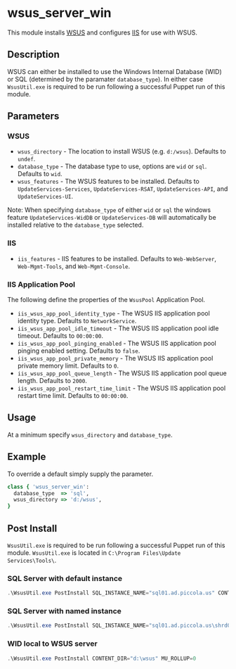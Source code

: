 # wsus_server_win

This module installs [WSUS](https://docs.microsoft.com/en-us/windows-server/administration/windows-server-update-services/get-started/windows-server-update-services-wsus#wsus-server-role-description) and configures [IIS](https://support.microsoft.com/en-us/help/4490414/windows-server-update-services-best-practices) for use with WSUS.

## Description

WSUS can either be installed to use the Windows Internal Database (WID) or SQL (determined by the paramater `database_type`). In either case `WsusUtil.exe` is required to be run following a successful Puppet run of this module.

## Parameters

### WSUS

* ``` wsus_directory ``` - The location to install WSUS (e.g. `d:/wsus`). Defaults to `undef`.
* ``` database_type ``` - The database type to use, options are `wid` or `sql`. Defaults to `wid`.
* ``` wsus_features ``` - The WSUS features to be installed. Defaults to `UpdateServices-Services`, `UpdateServices-RSAT`, `UpdateServices-API`, and `UpdateServices-UI`.

Note: When specifying `database_type` of either `wid` or `sql` the windows feature `UpdateServices-WidDB` or `UpdateServices-DB` will automatically be installed relative to the `database_type` selected.

### IIS

* ``` iis_features ``` - IIS features to be installed. Defaults to `Web-WebServer`, `Web-Mgmt-Tools`, and `Web-Mgmt-Console`.

### IIS Application Pool

The following define the properties of the `WsusPool` Application Pool.

* ``` iis_wsus_app_pool_identity_type ``` - The WSUS IIS application pool identity type. Defaults to `NetworkService`.
* ``` iis_wsus_app_pool_idle_timeout ``` - The WSUS IIS application pool idle timeout. Defaults to `00:00:00`.
* ``` iis_wsus_app_pool_pinging_enabled ``` - The WSUS IIS application pool pinging enabled setting. Defaults to `false`.
* ``` iis_wsus_app_pool_private_memory ``` - The WSUS IIS application pool private memory limit. Defaults to `0`.
* ``` iis_wsus_app_pool_queue_length ``` - The WSUS IIS application pool queue length. Defaults to `2000`.
* ``` iis_wsus_app_pool_restart_time_limit ``` - The WSUS IIS application pool restart time limit. Defaults to `00:00:00`.

## Usage

At a minimum specify `wsus_directory` and `database_type`.

## Example

To override a default simply supply the parameter.

```ruby
class { 'wsus_server_win':
  database_type  => 'sql',
  wsus_directory => 'd:/wsus',
}
```

## Post Install

`WsusUtil.exe` is required to be run following a successful Puppet run of this module. `WsusUtil.exe` is located in `C:\Program Files\Update Services\Tools\`.

### SQL Server with default instance

```powershell
.\WsusUtil.exe PostInstall SQL_INSTANCE_NAME="sql01.ad.piccola.us" CONTENT_DIR="d:\wsus" MU_ROLLUP=0
```

### SQL Server with named instance

```powershell
.\WsusUtil.exe PostInstall SQL_INSTANCE_NAME="sql01.ad.piccola.us\shrd01" CONTENT_DIR="d:\wsus" MU_ROLLUP=0
```

### WID local to WSUS server

```powershell
.\WsusUtil.exe PostInstall CONTENT_DIR="d:\wsus" MU_ROLLUP=0
```
